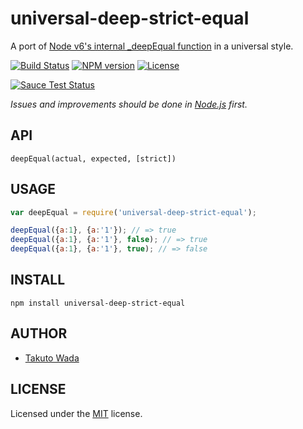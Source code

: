 universal-deep-strict-equal
================================

A port of [Node v6's internal _deepEqual function](https://github.com/nodejs/node/blob/v6.0.0/lib/assert.js#L146) in a universal style.

[![Build Status][travis-image]][travis-url]
[![NPM version][npm-image]][npm-url]
[![License][license-image]][license-url]

[![Sauce Test Status][saucelabs-image]][saucelabs-url]

*Issues and improvements should be done in [Node.js](https://github.com/nodejs/node/issues) first.*


API
---------------------------------------

`deepEqual(actual, expected, [strict])`


USAGE
---------------------------------------

```javascript
var deepEqual = require('universal-deep-strict-equal');

deepEqual({a:1}, {a:'1'}); // => true
deepEqual({a:1}, {a:'1'}, false); // => true
deepEqual({a:1}, {a:'1'}, true); // => false
```


INSTALL
---------------------------------------

```
npm install universal-deep-strict-equal
```


AUTHOR
---------------------------------------
* [Takuto Wada](https://github.com/twada)


LICENSE
---------------------------------------
Licensed under the [MIT](http://twada.mit-license.org/) license.


[travis-url]: https://travis-ci.org/twada/universal-deep-strict-equal
[travis-image]: https://secure.travis-ci.org/twada/universal-deep-strict-equal.svg?branch=master

[npm-url]: https://npmjs.org/package/universal-deep-strict-equal
[npm-image]: https://badge.fury.io/js/universal-deep-strict-equal.svg

[license-url]: http://twada.mit-license.org/
[license-image]: https://img.shields.io/badge/license-MIT-brightgreen.svg

[saucelabs-url]: https://saucelabs.com/u/udse
[saucelabs-image]: https://saucelabs.com/browser-matrix/udse.svg
